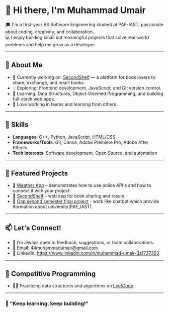 # 👋 Hi there, I'm Muhammad Umair

🎓 I'm a first-year BS Software Engineering student at PAF-IAST, passionate about coding, creativity, and collaboration.  
💻 I enjoy building small but meaningful projects that solve real-world problems and help me grow as a developer.

---

## 🌟 About Me

- 🔭 Currently working on: [SecondShelf](https://github.com/your-username/SecondShelf) — a platform for book lovers to share, exchange, and resell books.
- 💡 Exploring: Frontend development, JavaScript, and Git version control.
- 🎯 Learning: Data Structures, Object-Oriented Programming, and building full-stack web apps.
- 🤝 Love working in teams and learning from others.

---

## 🧠 Skills

- **Languages**: C++, Python, JavaScript, HTML/CSS  
- **Frameworks/Tools**: Git, Canva, Adobe Premiere Pro, Adobe After Effects  
- **Tech Interests**: Software development, Open Source, and automation

---

## 📌 Featured Projects

- 🔹 [Weather App](https://github.com/Muhammad-Umair-80/Weather-App) – demonstrates how to use onlice API's and how to connect it with your project.  
- 🔹 [SecondShelf](https://github.com/Muhammad-Umair-80/Booksexchange-website) – web app for book sharing and resale
- 🔹 [Oop second semester final project](https://github.com/Muhammad-Umair-80/2nd-semester-Final-OOP-project) - work like chatbot which provide iformation about university(PAF_IAST).
---

## 📫 Let's Connect!

- 💬 I’m always open to feedback, suggestions, or team collaborations.
- 📧 Email: 44muhammadumair@gmail.com
- 🔗 LinkedIn: https://www.linkedin.com/in/muhammad-umair-3a1737363

---

## 🧩 Competitive Programming

- 🐱‍💻 Practicing data structures and algorithms on [LeetCode](https://leetcode.com/u/MuhammadUmair-80/)  

---

### 🚀 “Keep learning, keep building!”


